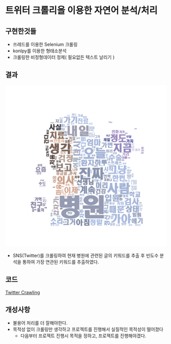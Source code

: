 # 트위터 크롤리을 이용한 자연어 분석/처리

## 구현한것들

- 쓰레드를 이용한 Selenium 크롤링
- konlpy를 이용한 형태소분석
- 크롤링한 비정형데이터 정제( 필요없든 텍스트 날리기 )

## 결과

![hos_wordCloud](Data\img\output\hos_wordCloud.png)

- SNS(Twitter)를 크롤링하여 현재 병원에 관련된 글의 키워드를 추출 후 빈도수 분석을 통하여 가장 연관된 키워드를 추출하였다.

## 코드

[Twitter Crawling](./code/mian.py)

## 개성사항

- 불용어 처리를 더 잘해야한다.
- 목적성 없이 크롤링만 생각하고 프로젝트를 진행해서 실질적인 목적성이 떨어졌다
  - 다음부터 프로젝트 진행시 목적을 정하고, 프로젝트를 진행해야겠다.
